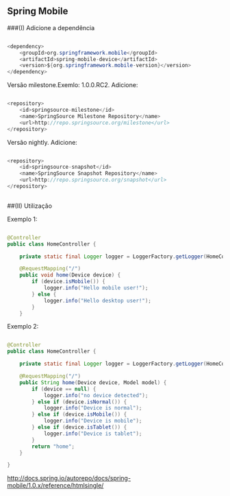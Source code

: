 ## Spring Mobile

###(I) Adicione a dependência

```java

<dependency>
    <groupId>org.springframework.mobile</groupId>
    <artifactId>spring-mobile-device</artifactId>
    <version>${org.springframework.mobile-version}</version>
</dependency>

```
 Versão milestone.Exemlo: 1.0.0.RC2. Adicione:
 
```java

<repository>
    <id>springsource-milestone</id>
    <name>SpringSource Milestone Repository</name>
    <url>http://repo.springsource.org/milestone</url>
</repository>

```

Versão nightly. Adicione:

```java

<repository>
    <id>springsource-snapshot</id>
    <name>SpringSource Snapshot Repository</name>
    <url>http://repo.springsource.org/snapshot</url>
</repository>
            

``` 
##(II) Utilização

Exemplo 1:

```java

@Controller
public class HomeController {

    private static final Logger logger = LoggerFactory.getLogger(HomeController.class);

    @RequestMapping("/")
    public void home(Device device) {
        if (device.isMobile()) {
            logger.info("Hello mobile user!");      
        } else {
            logger.info("Hello desktop user!");         
        }
    }

``` 

Exemplo 2:

```java

@Controller
public class HomeController {

	private static final Logger logger = LoggerFactory.getLogger(HomeController.class);

	@RequestMapping("/")
	public String home(Device device, Model model) {
		if (device == null) {
			logger.info("no device detected");
		} else if (device.isNormal()) {
			logger.info("Device is normal");
		} else if (device.isMobile()) {
			logger.info("Device is mobile");
		} else if (device.isTablet()) {
			logger.info("Device is tablet");
		}
		return "home";
	}

}

```

http://docs.spring.io/autorepo/docs/spring-mobile/1.0.x/reference/htmlsingle/

